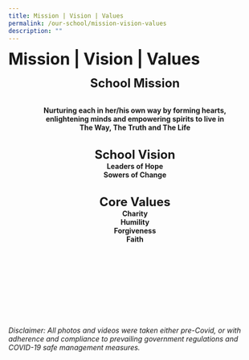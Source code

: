 ```yaml
---
title: Mission | Vision | Values
permalink: /our-school/mission-vision-values
description: ""
---
```

**<font size=6>Mission | Vision | Values</font>**

<center>

**<font size=5>School Mission</font>**
<br><br>

**Nurturing each in her/his own way by forming hearts,**<br>
**enlightening minds and empowering spirits to live in**<br>
**The Way, The Truth and The Life**<br><br>


  

  
**<font size=5>School Vision</font>**<br>
**Leaders of Hope**<br>
**Sowers of Change**
<br><br>

  

  **<font size=5>Core Values</font>**<br>
**Charity**<br>
**Humility**<br>
**Forgiveness**<br>
**Faith**

</center>  
	
  <br><br><br><br><br><br><br><br>

_Disclaimer: All photos and videos were taken either pre-Covid, or with adherence and compliance to prevailing government regulations and COVID-19 safe management measures._